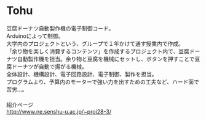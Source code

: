 # Tohu  
豆腐ドーナツ自動製作機の電子制御コード。  
Arduinoによって制御。  
大学内のプロジェクトという、グループで１年かけて通す授業内で作成。  
「余り物を楽しく消費するコンテンツ」を作成するプロジェクト内で、豆腐ドーナツ自動製作機を担当。余り物と豆腐を機械にセットし、ボタンを押すことで豆腐ドーナツが自動で揚がる機械。  
全体設計、機構設計、電子回路設計、電子制御、製作を担当。  
プログラムより、予算内のモーターで強い力を出すための工夫など、ハード面で苦労…。  
　  
紹介ページ  
http://www.ne.senshu-u.ac.jp/~proj28-3/
